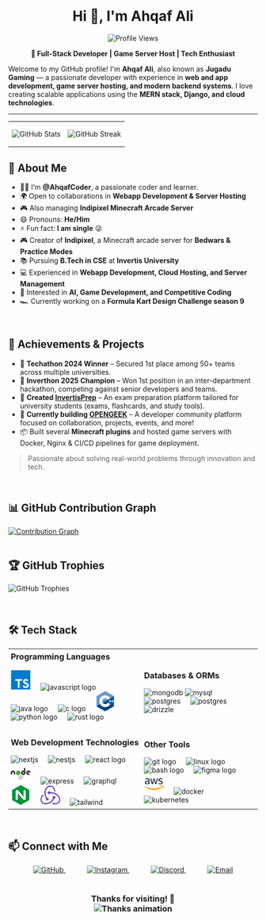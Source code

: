 <h1 align="center">Hi 👋, I'm Ahqaf Ali</h1>

<p align="center">
  <img src="https://komarev.com/ghpvc/?username=AhqafCoder&color=FFA500&style=flat-square" alt="Profile Views" />
</p>

<p align="center"><strong>
  🚀 Full-Stack Developer | Game Server Host | Tech Enthusiast
</strong></p>


Welcome to my GitHub profile! I'm <strong>Ahqaf Ali</strong>, also known as <strong>Jugadu Gaming</strong> — a passionate developer with experience in <strong>web and app development, game server hosting, and modern backend systems</strong>. I love creating scalable applications using the <strong>MERN stack, Django, and cloud technologies</strong>.

---

<div align="center">
<table>
<tr>
<td>

  <img src="https://github-readme-stats.vercel.app/api?username=AhqafCoder&show_icons=true&include_all_commits=true&count_private=true&hide_border=true&theme=dark&title_color=FFA500&icon_color=FFA500&text_color=FFFFFF&bg_color=000000" alt="GitHub Stats" width="400" height="200"/>
 </td>
<td>
 
  <img 
  src="https://streak-stats.demolab.com?user=AhqafCoder&theme=custom&hide_border=true&background=000000&ring=FFA500&fire=FFA500&currStreakLabel=FFA500&currStreakNum=FFFFFF&sideNums=FFFFFF&sideLabels=FFFFFF&dates=CCCCCC" 
  alt="GitHub Streak" 
  width="400" 
  height="200"
/>

</td>
</tr>
</table>
</div>




## 🚀 About Me
- 👨‍💻 I’m **@AhqafCoder**, a passionate coder and learner.
- 🌍 Open to collaborations in **Webapp Development & Server Hosting**
- 🎮 Also managing **Indipixel Minecraft Arcade Server**
- 😄 Pronouns: **He/Him**
- ⚡ Fun fact: **I am single** 😜
- 🎮 Creator of **Indipixel**, a Minecraft arcade server for **Bedwars & Practice Modes**  
- 📚 Pursuing **B.Tech in CSE** at **Invertis University**  
- 💻 Experienced in **Webapp Development, Cloud Hosting, and Server Management**  
- 🚀 Interested in **AI, Game Development, and Competitive Coding**  
- 🏎 Currently working on a **Formula Kart Design Challenge season 9**

<br>

## 🏅 Achievements & Projects

- 🥇 **Techathon 2024 Winner** – Secured 1st place among 50+ teams across multiple universities.
- 🥇 **Inverthon 2025 Champion** – Won 1st position in an inter-department hackathon, competing against senior developers and teams.
- 🧠 **Created [InvertisPrep](https://github.com/AhqafCoder/InvertisPrep)** – An exam preparation platform tailored for university students (exams, flashcards, and study tools).
- 🚀 **Currently building [OPENGEEK](https://github.com/AhqafCoder/OPENGEEK)** – A developer community platform focused on collaboration, projects, events, and more!
- 📦 Built several **Minecraft plugins** and hosted game servers with Docker, Nginx & CI/CD pipelines for game deployment.

> Passionate about solving real-world problems through innovation and tech.

<br>


## 📊 GitHub Contribution Graph
<a href="https://github.com/AhqafCoder">
  <img src="https://github-readme-activity-graph.vercel.app/graph?username=AhqafCoder&bg_color=000000&color=ffffff&line=FFA500&point=ffffff&area=true&hide_border=true" alt="Contribution Graph"/>
</a>

<br>
<br>

## 🏆 GitHub Trophies

![GitHub Trophies](https://github-profile-trophy.vercel.app/?username=AhqafCoder&theme=onedark&no-frame=true)

<br>

## 🛠️ Tech Stack

<div id="image-table" align="center">
    <table style="">
        <tr>
            <td style="padding:5px">
              <h3 style="margin-top: 0px; paddding-top:0px;">Programming Languages</h3>
                <img src="https://raw.githubusercontent.com/devicons/devicon/master/icons/typescript/typescript-original.svg" alt="typescript" width="40" height="40"/>
                <img width="12" />
                <img src="https://cdn.jsdelivr.net/gh/devicons/devicon/icons/javascript/javascript-original.svg" height="40" alt="javascript logo"  />
                <img width="12" />
                <img src="https://cdn.jsdelivr.net/gh/devicons/devicon/icons/java/java-original.svg" height="40" alt="java logo"  />
                <img width="12" />
                <img src="https://cdn.jsdelivr.net/gh/devicons/devicon/icons/c/c-original.svg" height="40" alt="c logo"  />
                <img width="12" />
                <img src="https://raw.githubusercontent.com/devicons/devicon/master/icons/cplusplus/cplusplus-original.svg" alt="cplusplus" width="40" height="40"/>
                <img width="12" />
                <img src="https://cdn.jsdelivr.net/gh/devicons/devicon/icons/python/python-original.svg" height="40" alt="python logo"  />
                <img width="12" />
                <img src="https://cdn.simpleicons.org/rust/ffffff" height="40" alt="rust logo"/>
            </td>
          <td style="padding:5px">
                <h3>Databases & ORMs </h3>
                <img src="https://cdn.jsdelivr.net/gh/devicons/devicon/icons/mongodb/mongodb-original.svg" alt="mongodb" width="40" height="40"/>
                <img src="https://ik.imagekit.io/coderhisham/my-sql?updatedAt=1721630071786" alt="mysql" width="40" height="40"/>
                <img width="12" />
                <img src="https://ik.imagekit.io/coderhisham/postgres.png?updatedAt=1731555489660" alt="postgres" width="40" height="40"/>
                <img width="12" />
                <img src="https://ik.imagekit.io/coderhisham/prismaHD.png?updatedAt=1731556075450" alt="postgres" width="40" height="40"/>
                <img width="12" />
                <img src="https://ik.imagekit.io/coderhisham/drizzle.png?updatedAt=1731556075100" alt="drizzle" width="40" height="40"/>
            </td>
        </tr>
        <tr>
            <td style="padding:5px">
                <h3>Web Development Technologies</h3>
                <img src="https://ik.imagekit.io/coderhisham/next-js-icon-seeklogo.svg?updatedAt=1721629179031" alt="nextjs" width="42" height="42"/>
                <img width="12" />
                <img src="https://cdn.jsdelivr.net/gh/devicons/devicon@latest/icons/nestjs/nestjs-original.svg" alt="nestjs" width="40" height="40"/>
                <img width="12" />
                <img src="https://cdn.jsdelivr.net/gh/devicons/devicon/icons/react/react-original.svg" height="40" alt="react logo" alt="react" />
                <img width="12" />
                <img src="https://raw.githubusercontent.com/devicons/devicon/master/icons/nodejs/nodejs-original-wordmark.svg" alt="nodejs" width="40" height="40"/>
                <img width="12" />
                <img src="https://ik.imagekit.io/coderhisham/express%20Logo?updatedAt=1721628640014" alt="express" width="40" height="40"/>
                <img width="12" />
                <img src="https://www.vectorlogo.zone/logos/graphql/graphql-icon.svg" alt="graphql" width="40" height="40"/>
                <img width="12" />
                <img src="https://raw.githubusercontent.com/devicons/devicon/master/icons/nginx/nginx-original.svg" alt="nginx" width="40" height="40"/>
                <img width="12" />
                <img src="https://raw.githubusercontent.com/devicons/devicon/master/icons/redux/redux-original.svg" alt="redux" width="40" height="40"/>
                <img width="12" />
                <img src="https://www.vectorlogo.zone/logos/tailwindcss/tailwindcss-icon.svg" alt="tailwind" width="40" height="40"/>
                <img width="12" />
                <!--<img src="https://raw.githubusercontent.com/devicons/devicon/master/icons/bootstrap/bootstrap-plain-wordmark.svg" alt="bootstrap" width="40" height="40"/>-->
            </td>
            <td style="padding:5px">
                <h3>Other Tools</h3>
                <img src="https://cdn.jsdelivr.net/gh/devicons/devicon/icons/git/git-original.svg" height="40" alt="git logo"  />
                <img width="12" />
                <img src="https://cdn.jsdelivr.net/gh/devicons/devicon/icons/linux/linux-original.svg" height="40" alt="linux logo"  />
                <img width="12" />
                <img src="https://cdn.jsdelivr.net/gh/devicons/devicon/icons/bash/bash-original.svg" height="40" alt="bash logo"  />
                <img width="12" />
                <img src="https://cdn.jsdelivr.net/gh/devicons/devicon/icons/figma/figma-original.svg" height="40" alt="figma logo"  />
                <img width="12" />
                <img src="https://raw.githubusercontent.com/devicons/devicon/master/icons/amazonwebservices/amazonwebservices-original-wordmark.svg" alt="aws" width="40" height="40"/> 
                <img width="12" />
                <img src="https://cdn.jsdelivr.net/gh/devicons/devicon@latest/icons/docker/docker-plain.svg" alt="docker" width="40" height="40"/>
                <img width="12" />
                <img src="https://www.vectorlogo.zone/logos/kubernetes/kubernetes-icon.svg" alt="kubernetes" width="40" height="40"/>
            </td>
        </tr>
    </table>
</div>

<br>

## 📫 Connect with Me

<div align="center">

  <a href="https://github.com/AhqafCoder" target="_blank">
    <img src="https://skillicons.dev/icons?i=github" height="40" alt="GitHub"/>
  </a>
  &nbsp;&nbsp;&nbsp;&nbsp;&nbsp;&nbsp;&nbsp;&nbsp;&nbsp;&nbsp;

  <a href="https://instagram.com/ahqafali0403" target="_blank">
    <img src="https://skillicons.dev/icons?i=instagram" height="40" alt="Instagram"/>
  </a>
  &nbsp;&nbsp;&nbsp;&nbsp;&nbsp;&nbsp;&nbsp;&nbsp;&nbsp;&nbsp;

  <a href="https://discord.com/users/ahqafcoder" target="_blank">
    <img src="https://skillicons.dev/icons?i=discord" height="40" alt="Discord"/>
  </a>
  &nbsp;&nbsp;&nbsp;&nbsp;&nbsp;&nbsp;&nbsp;&nbsp;&nbsp;&nbsp;

  <a href="mailto:ahqafaliofficial@gmail.com" target="_blank">
    <img src="https://skillicons.dev/icons?i=gmail" height="40" alt="Email"/>
  </a>

</div>

<br>


<h3 align="center">
  Thanks for visiting! 🚀<br>
  <img src="https://readme-typing-svg.herokuapp.com?font=Fira+Code&pause=1000&color=FFA500&center=true&vCenter=true&width=435&lines=Keep+building+cool+stuff!;Follow+for+more+dev+journeys+%F0%9F%9A%80" alt="Thanks animation" />
</h3>


